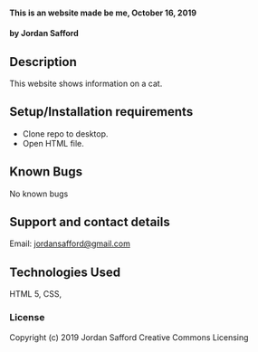 #### This is an website made be me, October 16, 2019
#### by Jordan Safford

## Description

This website shows information on a cat.

## Setup/Installation requirements

* Clone repo to desktop.
* Open HTML file.


## Known Bugs

No known bugs

## Support and contact details

Email: jordansafford@gmail.com

## Technologies Used

HTML 5, CSS, 

### License


Copyright (c) 2019 Jordan Safford Creative Commons Licensing
